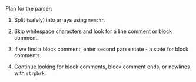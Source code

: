 Plan for the parser:

  1. Split (safely) into arrays using `memchr`.

  2. Skip whitespace characters and look for a line comment or block comment.

  3. If we find a block comment, enter second parse state - a state for block
     comments.
  
  4. Continue looking for block comments, block comment ends, or newlines with
     `strpbrk`.
